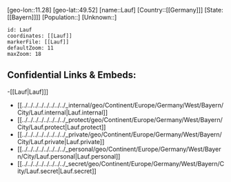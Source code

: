 ﻿---
location: [49.52,11.28]
mapzoom: [7,12] 
mapmarker: city 
type: City
tags:
- geo/City


SpocWebEntityId: 31872
isDeleted: false
confidential: public

---
[geo-lon::11.28]
[geo-lat::49.52]
[name::Lauf]
[Country::[[Germany]]]
[State:[[Bayern]]]]
[Population::]
[Unknown::]


```leaflet
id: Lauf
coordinates: [[Lauf]]
markerFile: [[Lauf]]
defaultZoom: 11 
maxZoom: 18
```


## Confidential Links & Embeds: 
-[[Lauf|Lauf]]] 
- [[../../../../../../../../_internal/geo/Continent/Europe/Germany/West/Bayern/City/Lauf.internal|Lauf.internal]] 
- [[../../../../../../../../_protect/geo/Continent/Europe/Germany/West/Bayern/City/Lauf.protect|Lauf.protect]] 
- [[../../../../../../../../_private/geo/Continent/Europe/Germany/West/Bayern/City/Lauf.private|Lauf.private]] 
- [[../../../../../../../../_personal/geo/Continent/Europe/Germany/West/Bayern/City/Lauf.personal|Lauf.personal]] 
- [[../../../../../../../../_secret/geo/Continent/Europe/Germany/West/Bayern/City/Lauf.secret|Lauf.secret]] 
